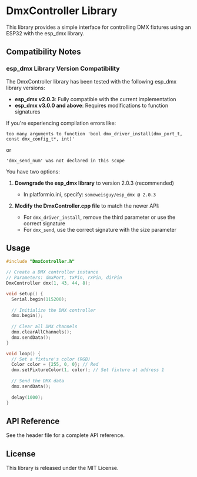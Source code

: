 # DmxController Library

This library provides a simple interface for controlling DMX fixtures using an ESP32 with the esp_dmx library.

## Compatibility Notes

### esp_dmx Library Version Compatibility

The DmxController library has been tested with the following esp_dmx library versions:

- **esp_dmx v2.0.3**: Fully compatible with the current implementation
- **esp_dmx v3.0.0 and above**: Requires modifications to function signatures

If you're experiencing compilation errors like:

```
too many arguments to function 'bool dmx_driver_install(dmx_port_t, const dmx_config_t*, int)'
```

or

```
'dmx_send_num' was not declared in this scope
```

You have two options:

1. **Downgrade the esp_dmx library** to version 2.0.3 (recommended)
   - In platformio.ini, specify: `someweisguy/esp_dmx @ 2.0.3`

2. **Modify the DmxController.cpp file** to match the newer API:
   - For `dmx_driver_install`, remove the third parameter or use the correct signature
   - For `dmx_send`, use the correct signature with the size parameter

## Usage

```cpp
#include "DmxController.h"

// Create a DMX controller instance
// Parameters: dmxPort, txPin, rxPin, dirPin
DmxController dmx(1, 43, 44, 8);

void setup() {
  Serial.begin(115200);
  
  // Initialize the DMX controller
  dmx.begin();
  
  // Clear all DMX channels
  dmx.clearAllChannels();
  dmx.sendData();
}

void loop() {
  // Set a fixture's color (RGB)
  Color color = {255, 0, 0}; // Red
  dmx.setFixtureColor(1, color); // Set fixture at address 1
  
  // Send the DMX data
  dmx.sendData();
  
  delay(1000);
}
```

## API Reference

See the header file for a complete API reference.

## License

This library is released under the MIT License. 